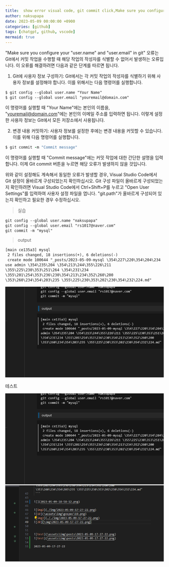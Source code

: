```yaml
---
title:  show error visual code, git commit click,Make sure you configure your user.name and user.email in git
author: naksupapa
date: 2023-05-09 00:00:00 +0900
categories: [github]
tags: [chatgpt, github, vscode]
mermaid: true
---
```


"Make sure you configure your "user.name" and "user.email" in git" 오류는 Git에서 커밋 작업을 수행할 때 해당 작업의 작성자를 식별할 수 없어서 발생하는 오류입니다. 이 오류를 해결하려면 다음과 같은 단계를 따르면 됩니다.

1. Git에 사용자 정보 구성하기: Git에서는 각 커밋 작업의 작성자를 식별하기 위해 사용자 정보를 설정해야 합니다. 이를 위해서는 다음 명령어를 실행합니다.

```arduino
$ git config --global user.name "Your Name"
$ git config --global user.email "youremail@domain.com"
```

이 명령어를 실행할 때 "Your Name"에는 본인의 이름을, "youremail@domain.com"에는 본인의 이메일 주소를 입력하면 됩니다. 이렇게 설정한 사용자 정보는 Git에서 모든 저장소에서 사용됩니다.

2. 변경 내용 커밋하기: 사용자 정보를 설정한 후에는 변경 내용을 커밋할 수 있습니다. 이를 위해 다음 명령어를 실행합니다.

```ruby
$ git commit -m "Commit message"
```

이 명령어를 실행할 때 "Commit message"에는 커밋 작업에 대한 간단한 설명을 입력합니다. 이제 Git commit 버튼을 누르면 해당 오류가 발생하지 않을 것입니다.

위와 같이 설정해도 계속해서 동일한 오류가 발생할 경우, Visual Studio Code에서 Git 설정이 올바르게 구성되었는지 확인하십시오. Git 구성 파일이 올바르게 구성되었는지 확인하려면 Visual Studio Code에서 Ctrl+Shift+P를 누르고 "Open User Settings"를 입력하여 사용자 설정 파일을 엽니다. "git.path"가 올바르게 구성되어 있는지 확인하고 필요한 경우 수정하십시오.

> 실습
```
git config --global user.name "naksupapa"
git config --global user.email "rs1017@naver.com"
git commit -m "mysql"
```
> output
```
[main ce135a3] mysql
 2 files changed, 18 insertions(+), 6 deletions(-)
 create mode 100644 "_posts/2023-05-09-mysql \354\227\220\354\204\234 use admin \354\235\204 \354\213\244\355\226\211 \355\225\230\353\251\264 \354\231\234 \355\201\254\353\236\230\354\213\234\352\260\200 \353\260\234\354\203\235 \355\225\230\353\202\230\354\232\224.md"
 ```

![test1..](..\assets\img\posts\2023-05-09-17-27-22.png)

테스트

![test2](\assets\img\posts\2023-05-09-17-27-22.png)
![test3](\assets\img\posts\2023-05-09-18-59-46.png)